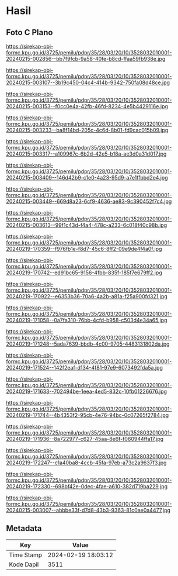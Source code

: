 # Hasil

## Foto C Plano

https://sirekap-obj-formc.kpu.go.id/3725/pemilu/pdpr/35/28/03/20/10/3528032010001-20240215-002856--bb7f9fcb-9a58-40fe-b8cd-ffaa59fb938e.jpg

https://sirekap-obj-formc.kpu.go.id/3725/pemilu/pdpr/35/28/03/20/10/3528032010001-20240215-003107--3b19c450-04c4-414b-9342-750fa08d48ce.jpg

https://sirekap-obj-formc.kpu.go.id/3725/pemilu/pdpr/35/28/03/20/10/3528032010001-20240215-003153--f0cc0e4a-42fb-46fd-8234-4e5b4429116e.jpg

https://sirekap-obj-formc.kpu.go.id/3725/pemilu/pdpr/35/28/03/20/10/3528032010001-20240215-003233--ba8f14bd-205c-4c6d-8b01-fd9cac015b09.jpg

https://sirekap-obj-formc.kpu.go.id/3725/pemilu/pdpr/35/28/03/20/10/3528032010001-20240215-003317--a109967c-6b2d-42e5-b18a-ae3d0a31d017.jpg

https://sirekap-obj-formc.kpu.go.id/3725/pemilu/pdpr/35/28/03/20/10/3528032010001-20240215-003409--146d42b9-c1e0-4a23-95d9-a7e1ffbbd2e4.jpg

https://sirekap-obj-formc.kpu.go.id/3725/pemilu/pdpr/35/28/03/20/10/3528032010001-20240215-003449--669d8a23-6cf9-4636-ae83-9c390452f7c4.jpg

https://sirekap-obj-formc.kpu.go.id/3725/pemilu/pdpr/35/28/03/20/10/3528032010001-20240215-003613--99f1c43d-f4a4-478c-a233-6c018f40c98b.jpg

https://sirekap-obj-formc.kpu.go.id/3725/pemilu/pdpr/35/28/03/20/10/3528032010001-20240219-170359--f976fb1e-f8d7-45c6-8ff2-09e9de4f4a0f.jpg

https://sirekap-obj-formc.kpu.go.id/3725/pemilu/pdpr/35/28/03/20/10/3528032010001-20240219-170742--ed91bc65-9156-4fbb-835f-185f7e679ff2.jpg

https://sirekap-obj-formc.kpu.go.id/3725/pemilu/pdpr/35/28/03/20/10/3528032010001-20240219-170922--e6353b36-70a6-4a2b-a81a-f25a900fd321.jpg

https://sirekap-obj-formc.kpu.go.id/3725/pemilu/pdpr/35/28/03/20/10/3528032010001-20240219-171058--0a7fa310-76bb-4cfd-b958-c503d4e34a65.jpg

https://sirekap-obj-formc.kpu.go.id/3725/pemilu/pdpr/35/28/03/20/10/3528032010001-20240219-171248--5ada7639-bbdb-4c00-9705-4483131802da.jpg

https://sirekap-obj-formc.kpu.go.id/3725/pemilu/pdpr/35/28/03/20/10/3528032010001-20240219-171524--142f2eaf-d134-4f81-97e9-6073492fda5a.jpg

https://sirekap-obj-formc.kpu.go.id/3725/pemilu/pdpr/35/28/03/20/10/3528032010001-20240219-171633--702494be-1eea-4ed5-832c-10fb01226676.jpg

https://sirekap-obj-formc.kpu.go.id/3725/pemilu/pdpr/35/28/03/20/10/3528032010001-20240219-171744--4b4353f2-95cb-4e76-94bc-0c07265f2784.jpg

https://sirekap-obj-formc.kpu.go.id/3725/pemilu/pdpr/35/28/03/20/10/3528032010001-20240219-171936--8a722977-c627-45aa-8e6f-f060944ffa17.jpg

https://sirekap-obj-formc.kpu.go.id/3725/pemilu/pdpr/35/28/03/20/10/3528032010001-20240219-172247--c1a40ba8-4ccb-45fa-97eb-a73c2a9637f3.jpg

https://sirekap-obj-formc.kpu.go.id/3725/pemilu/pdpr/35/28/03/20/10/3528032010001-20240219-172330--698bf42e-0dec-4fae-a610-382d719ba229.jpg

https://sirekap-obj-formc.kpu.go.id/3725/pemilu/pdpr/35/28/03/20/10/3528032010001-20240215-003007--abbbe33f-d7d8-43b3-9363-81c0ae0a4477.jpg


## Metadata

| Key        | Value               |
| ---------- | ------------------- |
| Time Stamp | 2024-02-19 18:03:12 |
| Kode Dapil | 3511                |



